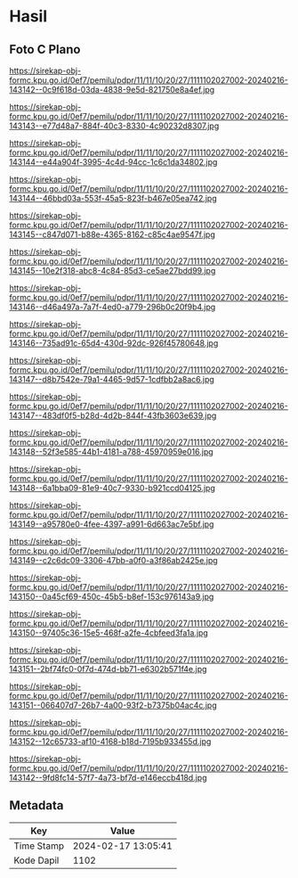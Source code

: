 # Hasil

## Foto C Plano

https://sirekap-obj-formc.kpu.go.id/0ef7/pemilu/pdpr/11/11/10/20/27/1111102027002-20240216-143142--0c9f618d-03da-4838-9e5d-821750e8a4ef.jpg

https://sirekap-obj-formc.kpu.go.id/0ef7/pemilu/pdpr/11/11/10/20/27/1111102027002-20240216-143143--e77d48a7-884f-40c3-8330-4c90232d8307.jpg

https://sirekap-obj-formc.kpu.go.id/0ef7/pemilu/pdpr/11/11/10/20/27/1111102027002-20240216-143144--e44a904f-3995-4c4d-94cc-1c6c1da34802.jpg

https://sirekap-obj-formc.kpu.go.id/0ef7/pemilu/pdpr/11/11/10/20/27/1111102027002-20240216-143144--46bbd03a-553f-45a5-823f-b467e05ea742.jpg

https://sirekap-obj-formc.kpu.go.id/0ef7/pemilu/pdpr/11/11/10/20/27/1111102027002-20240216-143145--c847d071-b88e-4365-8162-c85c4ae9547f.jpg

https://sirekap-obj-formc.kpu.go.id/0ef7/pemilu/pdpr/11/11/10/20/27/1111102027002-20240216-143145--10e2f318-abc8-4c84-85d3-ce5ae27bdd99.jpg

https://sirekap-obj-formc.kpu.go.id/0ef7/pemilu/pdpr/11/11/10/20/27/1111102027002-20240216-143146--d46a497a-7a7f-4ed0-a779-296b0c20f9b4.jpg

https://sirekap-obj-formc.kpu.go.id/0ef7/pemilu/pdpr/11/11/10/20/27/1111102027002-20240216-143146--735ad91c-65d4-430d-92dc-926f45780648.jpg

https://sirekap-obj-formc.kpu.go.id/0ef7/pemilu/pdpr/11/11/10/20/27/1111102027002-20240216-143147--d8b7542e-79a1-4465-9d57-1cdfbb2a8ac6.jpg

https://sirekap-obj-formc.kpu.go.id/0ef7/pemilu/pdpr/11/11/10/20/27/1111102027002-20240216-143147--483df0f5-b28d-4d2b-844f-43fb3603e639.jpg

https://sirekap-obj-formc.kpu.go.id/0ef7/pemilu/pdpr/11/11/10/20/27/1111102027002-20240216-143148--52f3e585-44b1-4181-a788-45970959e016.jpg

https://sirekap-obj-formc.kpu.go.id/0ef7/pemilu/pdpr/11/11/10/20/27/1111102027002-20240216-143148--6a1bba09-81e9-40c7-9330-b921ccd04125.jpg

https://sirekap-obj-formc.kpu.go.id/0ef7/pemilu/pdpr/11/11/10/20/27/1111102027002-20240216-143149--a95780e0-4fee-4397-a991-6d663ac7e5bf.jpg

https://sirekap-obj-formc.kpu.go.id/0ef7/pemilu/pdpr/11/11/10/20/27/1111102027002-20240216-143149--c2c6dc09-3306-47bb-a0f0-a3f86ab2425e.jpg

https://sirekap-obj-formc.kpu.go.id/0ef7/pemilu/pdpr/11/11/10/20/27/1111102027002-20240216-143150--0a45cf69-450c-45b5-b8ef-153c976143a9.jpg

https://sirekap-obj-formc.kpu.go.id/0ef7/pemilu/pdpr/11/11/10/20/27/1111102027002-20240216-143150--97405c36-15e5-468f-a2fe-4cbfeed3fa1a.jpg

https://sirekap-obj-formc.kpu.go.id/0ef7/pemilu/pdpr/11/11/10/20/27/1111102027002-20240216-143151--2bf74fc0-0f7d-474d-bb71-e6302b571f4e.jpg

https://sirekap-obj-formc.kpu.go.id/0ef7/pemilu/pdpr/11/11/10/20/27/1111102027002-20240216-143151--066407d7-26b7-4a00-93f2-b7375b04ac4c.jpg

https://sirekap-obj-formc.kpu.go.id/0ef7/pemilu/pdpr/11/11/10/20/27/1111102027002-20240216-143152--12c65733-af10-4168-b18d-7195b933455d.jpg

https://sirekap-obj-formc.kpu.go.id/0ef7/pemilu/pdpr/11/11/10/20/27/1111102027002-20240216-143142--9fd8fc14-57f7-4a73-bf7d-e146eccb418d.jpg


## Metadata

| Key        | Value               |
| ---------- | ------------------- |
| Time Stamp | 2024-02-17 13:05:41 |
| Kode Dapil | 1102                |




